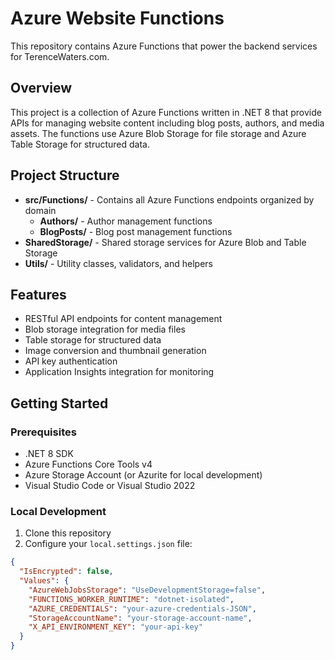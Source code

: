 # Azure Website Functions

This repository contains Azure Functions that power the backend services for TerenceWaters.com.

## Overview

This project is a collection of Azure Functions written in .NET 8 that provide APIs for managing website content including blog posts, authors, and media assets. The functions use Azure Blob Storage for file storage and Azure Table Storage for structured data.

## Project Structure

- **src/Functions/** - Contains all Azure Functions endpoints organized by domain
  - **Authors/** - Author management functions
  - **BlogPosts/** - Blog post management functions
- **SharedStorage/** - Shared storage services for Azure Blob and Table Storage
- **Utils/** - Utility classes, validators, and helpers

## Features

- RESTful API endpoints for content management
- Blob storage integration for media files
- Table storage for structured data
- Image conversion and thumbnail generation
- API key authentication
- Application Insights integration for monitoring

## Getting Started

### Prerequisites

- .NET 8 SDK
- Azure Functions Core Tools v4
- Azure Storage Account (or Azurite for local development)
- Visual Studio Code or Visual Studio 2022

### Local Development

1. Clone this repository
2. Configure your `local.settings.json` file:

```json
{
  "IsEncrypted": false,
  "Values": {
    "AzureWebJobsStorage": "UseDevelopmentStorage=false",
    "FUNCTIONS_WORKER_RUNTIME": "dotnet-isolated",
    "AZURE_CREDENTIALS": "your-azure-credentials-JSON",
    "StorageAccountName": "your-storage-account-name",
    "X_API_ENVIRONMENT_KEY": "your-api-key"
  }
}